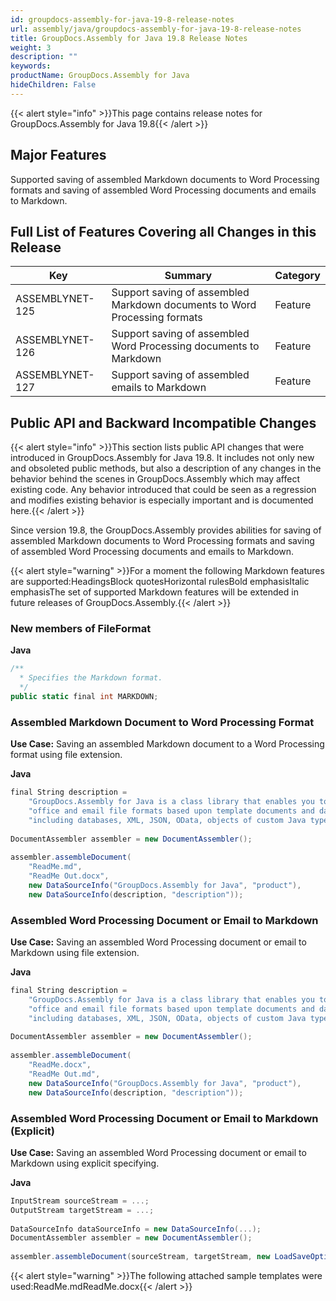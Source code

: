 ```yaml
---
id: groupdocs-assembly-for-java-19-8-release-notes
url: assembly/java/groupdocs-assembly-for-java-19-8-release-notes
title: GroupDocs.Assembly for Java 19.8 Release Notes
weight: 3
description: ""
keywords: 
productName: GroupDocs.Assembly for Java
hideChildren: False
---
```

{{< alert style="info" >}}This page contains release notes for GroupDocs.Assembly for Java 19.8{{< /alert >}}

## Major Features

Supported saving of assembled Markdown documents to Word Processing formats and saving of assembled Word Processing documents and emails to Markdown.

## Full List of Features Covering all Changes in this Release

| Key | Summary | Category |
| --- | --- | --- |
| ASSEMBLYNET-125  | Support saving of assembled Markdown documents to Word Processing formats  | Feature  |
| ASSEMBLYNET-126  | Support saving of assembled Word Processing documents to Markdown  | Feature  |
| ASSEMBLYNET-127  | Support saving of assembled emails to Markdown  | Feature  |

## Public API and Backward Incompatible Changes 

{{< alert style="info" >}}This section lists public API changes that were introduced in GroupDocs.Assembly for Java 19.8. It includes not only new and obsoleted public methods, but also a description of any changes in the behavior behind the scenes in GroupDocs.Assembly which may affect existing code. Any behavior introduced that could be seen as a regression and modifies existing behavior is especially important and is documented here.{{< /alert >}}

Since version 19.8, the GroupDocs.Assembly provides abilities for saving of assembled Markdown documents to Word Processing formats and saving of assembled Word Processing documents and emails to Markdown. 

{{< alert style="warning" >}}For a moment the following Markdown features are supported:HeadingsBlock quotesHorizontal rulesBold emphasisItalic emphasisThe set of supported Markdown features will be extended in future releases of GroupDocs.Assembly.{{< /alert >}}

### New members of FileFormat

**Java**

```csharp
/**
  * Specifies the Markdown format.
  */
public static final int MARKDOWN;
```

### Assembled Markdown Document to Word Processing Format 

**Use Case:** Saving an assembled Markdown document to a Word Processing format using file extension.

**Java**

```csharp
final String description =
    "GroupDocs.Assembly for Java is a class library that enables you to generate documents in popular " +
    "office and email file formats based upon template documents and data obtained from various sources " +
    "including databases, XML, JSON, OData, objects of custom Java types, external documents, and more.";
     
DocumentAssembler assembler = new DocumentAssembler();
 
assembler.assembleDocument(
    "ReadMe.md",
    "ReadMe Out.docx",
    new DataSourceInfo("GroupDocs.Assembly for Java", "product"),
    new DataSourceInfo(description, "description"));
```

### Assembled Word Processing Document or Email to Markdown

**Use Case:** Saving an assembled Word Processing document or email to Markdown using file extension.

**Java**

```csharp
final String description =
    "GroupDocs.Assembly for Java is a class library that enables you to generate documents in popular " +
    "office and email file formats based upon template documents and data obtained from various sources " +
    "including databases, XML, JSON, OData, objects of custom Java types, external documents, and more.";
 
DocumentAssembler assembler = new DocumentAssembler();
 
assembler.assembleDocument(
    "ReadMe.docx",
    "ReadMe Out.md",
    new DataSourceInfo("GroupDocs.Assembly for Java", "product"),
    new DataSourceInfo(description, "description"));
```

### Assembled Word Processing Document or Email to Markdown (Explicit)

**Use Case:** Saving an assembled Word Processing document or email to Markdown using explicit specifying.

**Java**

```csharp
InputStream sourceStream = ...;
OutputStream targetStream = ...;
 
DataSourceInfo dataSourceInfo = new DataSourceInfo(...);
DocumentAssembler assembler = new DocumentAssembler();
 
assembler.assembleDocument(sourceStream, targetStream, new LoadSaveOptions(FileFormat.MARKDOWN), dataSourceInfo);
```

{{< alert style="warning" >}}The following attached sample templates were used:ReadMe.mdReadMe.docx{{< /alert >}}
